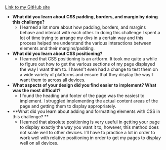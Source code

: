 [Link to my GitHub site](http://kmark1625.github.io/index.html)
* **What did you learn about CSS padding, borders, and margin by doing this challenge?**
  * I learned a lot more about how padding, borders, and margins behave and interact with each other.  In doing this challenge I spent a lot of time trying to arrange my divs in a certain way and this process helped me understand the various interactions between elements and their margins/padding.
* **What did you learn about CSS positioning?**
  * I learned that CSS positioning is an artform.  It took me quite a while to figure out how to get the various sections of my page displayed the way I want them to.  I haven't even had a change to test them on a wide variety of platforms and ensure that they display the way I want them to across all devices.
* **What aspects of your design did you find easier to implement? What was the most difficult?**
  * I found the heading and footer of the page was the easiest to implement.  I struggled implementing the actual content areas of the page and getting them to display appropriately.
* **What did you learn about adding and formatting elements with CSS in this challenge? **
  * I learned that absolute positioning is very useful in getting your page to display exactly the way you want it to, however, this method does not scale well to other devices.  I'll have to practice a lot in order to work well with relative positioning in order to get my pages to display well on all devices.
